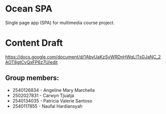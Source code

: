 # Ocean SPA
Single page app (SPA) for multimedia course project.

# Content Draft
https://docs.google.com/document/d/1AbyUaKzSvWRDnHWqLlTsGJaNC_2AOT8gtCvQxFP6z7U/edit

## Group members:
- 2540126834 - Angeline Mary Marchella
- 2502027831 - Carwyn Tjuatja
- 2540134035 - Patricia Valerie Santoso
- 2540117855 - Naufal Hardiansyah
